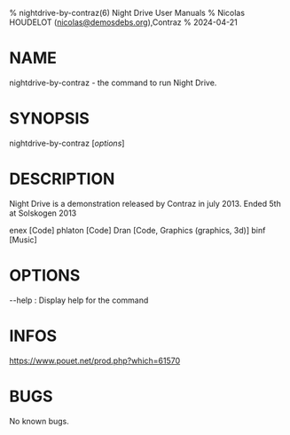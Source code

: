 % nightdrive-by-contraz(6) Night Drive User Manuals
% Nicolas HOUDELOT (nicolas@demosdebs.org),Contraz
% 2024-04-21

# NAME
nightdrive-by-contraz - the command to run Night Drive.

# SYNOPSIS
nightdrive-by-contraz [*options*]

# DESCRIPTION
Night Drive is a demonstration released by Contraz in july 2013.
Ended 5th at Solskogen 2013

enex [Code]
phlaton [Code]
Dran [Code, Graphics (graphics, 3d)]
binf [Music]

# OPTIONS
\--help
:   Display help for the command

# INFOS
https://www.pouet.net/prod.php?which=61570

# BUGS
No known bugs.
